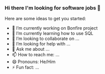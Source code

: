### Hi there I'm looking for software jobs 👋

Here are some ideas to get you started:

- 🔭 I’m currently working on Bonfire project
- 🌱 I’m currently learning how to use SQL
- 👯 I’m looking to collaborate on ...
- 🤔 I’m looking for help with ...
- 💬 Ask me about ...
- 📫 How to reach me: ...
- 😄 Pronouns: He/Him
- ⚡ Fun fact: ...
